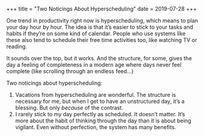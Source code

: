 +++
title = "Two Noticings About Hyperscheduling"
date = 2019-07-28
+++

One trend in productivity right now is hyperscheduling, which means to plan your day hour by hour. The idea is that it&#8217;s easier to stick to your tasks and habits if they&#8217;re on some kind of calendar. People who use systems like these also tend to schedule their free time activities too, like watching TV or reading. 

It sounds over the top, but it works. And the structure, for some, gives the day a feeling of completeness in a modern age where days never feel complete (like scrolling through an endless feed&#8230;)

Two noticings about hyperscheduling:

  1. Vacations from hyperscheduling are wonderful. The structure is necessary for me, but when I get to have an unstructured day, it&#8217;s a blessing. But only _because_ of the contrast. 
  2. I rarely stick to my day perfectly as scheduled. It doesn&#8217;t matter. It&#8217;s more about the habit of thinking through the day than it is about being vigilant. Even without perfection, the system has many benefits.